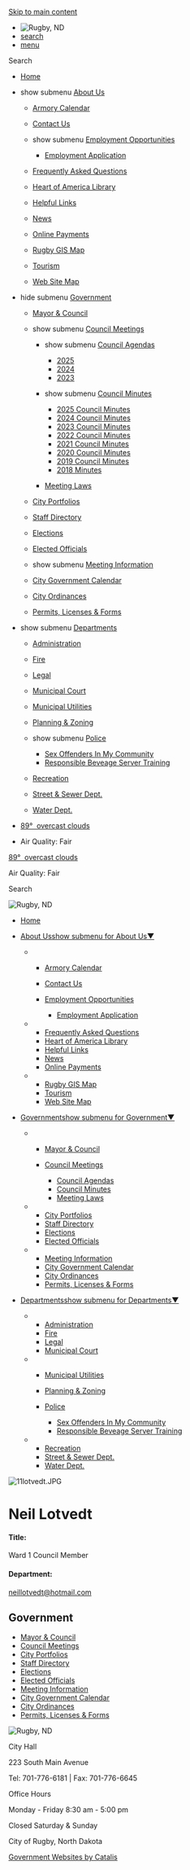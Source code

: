 [Skip to main content](https://www.cityofrugbynd.com/index.asp?SEC=F93C99BE-A1D3-4A48-8E4A-9479FAEC87E8&DE=3CE29123-13FD-4917-B68B-CBA9731499B1%2F)

- ![Rugby, ND](https://www.cityofrugbynd.com/repository/designs/templates/GO_rugby-nd_2025_resp/images/rugby-nd-logo.jpg)
- [search](https://www.cityofrugbynd.com/index.asp?SEC=F93C99BE-A1D3-4A48-8E4A-9479FAEC87E8&DE=3CE29123-13FD-4917-B68B-CBA9731499B1)
- [menu](https://www.cityofrugbynd.com/index.asp?SEC=F93C99BE-A1D3-4A48-8E4A-9479FAEC87E8&DE=3CE29123-13FD-4917-B68B-CBA9731499B1)

Search

- [Home](https://www.cityofrugbynd.com)
- show submenu [About Us](https://www.cityofrugbynd.com/about-us)
  
  - [Armory Calendar](https://www.cityofrugbynd.com/armory)
  - [Contact Us](https://www.cityofrugbynd.com/contact-us)
  - show submenu [Employment Opportunities](https://www.cityofrugbynd.com/employment)
    
    - [Employment Application](https://www.cityofrugbynd.com/index.asp?SEC=E28A5A67-48AE-4278-B867-9710620A2EC9)
  - [Frequently Asked Questions](https://www.cityofrugbynd.com/faqs)
  - [Heart of America Library](https://www.cityofrugbynd.com/library)
  - [Helpful Links](https://www.cityofrugbynd.com/helpful-links)
  - [News](https://www.cityofrugbynd.com/news)
  - [Online Payments](https://www.cityofrugbynd.com/online-payments)
  - [Rugby GIS Map](https://www.arcgis.com/apps/webappviewer/index.html?id=7e36bac8fde04cf58cb5d77f1121795a)
  - [Tourism](https://www.cityofrugbynd.com/tourism)
  - [Web Site Map](https://www.cityofrugbynd.com/site-map)
- hide submenu [Government](https://www.cityofrugbynd.com/government)
  
  - [Mayor &amp; Council](https://www.cityofrugbynd.com/mayor-council)
  - show submenu [Council Meetings](https://www.cityofrugbynd.com/council-meetings)
    
    - show submenu [Council Agendas](https://www.cityofrugbynd.com/council-agendas)
      
      - [2025](https://www.cityofrugbynd.com/index.asp?SEC=3B6E621F-9813-4C74-BAE5-436F8FF2FAC8)
      - [2024](https://www.cityofrugbynd.com/index.asp?SEC=BF7A9A99-DF8F-41D7-AE27-5DE5FE22BD15)
      - [2023](https://www.cityofrugbynd.com/index.asp?SEC=F825E596-9634-4299-BD5C-6460883C4E4A)
    - show submenu [Council Minutes](https://www.cityofrugbynd.com/council-minutes)
      
      - [2025 Council Minutes](https://www.cityofrugbynd.com/index.asp?SEC=A8842F9D-10BF-42BA-A00C-67826DB6A5FF)
      - [2024 Council Minutes](https://www.cityofrugbynd.com/index.asp?SEC=821C302E-2D9E-4353-B848-7EC911EBFA08)
      - [2023 Council Minutes](https://www.cityofrugbynd.com/index.asp?SEC=E32B3676-ABB7-4A7F-B4C6-143BB84A3D13)
      - [2022 Council Minutes](https://www.cityofrugbynd.com/index.asp?SEC=18D8C75B-BAD7-4824-A8B2-CF7E84BF2CCC)
      - [2021 Council Minutes](https://www.cityofrugbynd.com/index.asp?SEC=1F9F995B-4894-48AA-A589-9FF95977B73B)
      - [2020 Council Minutes](https://www.cityofrugbynd.com/index.asp?SEC=AADD196E-1840-4E91-9050-8842B3757EDA)
      - [2019 Council Minutes](https://www.cityofrugbynd.com/index.asp?SEC=7B4CBC3B-BADC-4559-90A6-C9185544D51B)
      - [2018 Minutes](https://www.cityofrugbynd.com/index.asp?SEC=EE7A8D1F-C6D3-431E-99C7-2E5F9591FF13)
    - [Meeting Laws](https://www.cityofrugbynd.com/meeting-laws)
  - [City Portfolios](https://www.cityofrugbynd.com/city-portfolios)
  - [Staff Directory](https://www.cityofrugbynd.com/staff-directory)
  - [Elections](https://www.cityofrugbynd.com/elections)
  - [Elected Officials](https://www.cityofrugbynd.com/elected-officials)
  - show submenu [Meeting Information](https://www.cityofrugbynd.com/meeting-info)
  - [City Government Calendar](https://www.cityofrugbynd.com/government-calendar)
  - [City Ordinances](https://www.cityofrugbynd.com/ordinances)
  - [Permits, Licenses &amp; Forms](https://www.cityofrugbynd.com/forms)
- show submenu [Departments](https://www.cityofrugbynd.com/departments)
  
  - [Administration](https://www.cityofrugbynd.com/administration)
  - [Fire](https://www.cityofrugbynd.com/fire)
  - [Legal](https://www.cityofrugbynd.com/legal)
  - [Municipal Court](https://www.cityofrugbynd.com/court)
  - [Municipal Utilities](https://www.cityofrugbynd.com/utilities)
  - [Planning &amp; Zoning](https://www.cityofrugbynd.com/planning-zoning)
  - show submenu [Police](https://www.cityofrugbynd.com/police)
    
    - [Sex Offenders In My Community](https://www.cityofrugbynd.com/index.asp?SEC=209029DA-9E60-4440-86AD-AB0230B131D1)
    - [Responsible Beveage Server Training](https://www.cityofrugbynd.com/index.asp?SEC=B07AAD6D-15E7-4927-AD5A-8EF137F60B5C)
  - [Recreation](https://www.cityofrugbynd.com/recreation)
  - [Street &amp; Sewer Dept.](https://www.cityofrugbynd.com/street-sewer)
  - [Water Dept.](https://www.cityofrugbynd.com/water)
- [89°  overcast clouds](https://openweathermap.org/city/5061221)
- Air Quality: Fair

[89°  overcast clouds](https://openweathermap.org/city/5061221)

Air Quality: Fair

Search

![Rugby, ND](https://www.cityofrugbynd.com/repository/designs/templates/GO_rugby-nd_2025_resp/images/rugby-nd-logo.jpg)

- [Home](https://www.cityofrugbynd.com)
- [About Usshow submenu for About Us▼](https://www.cityofrugbynd.com/about-us)
  
  - - [Armory Calendar](https://www.cityofrugbynd.com/armory)
    - [Contact Us](https://www.cityofrugbynd.com/contact-us)
    - [Employment Opportunities](https://www.cityofrugbynd.com/employment)
      
      - [Employment Application](https://www.cityofrugbynd.com/index.asp?SEC=E28A5A67-48AE-4278-B867-9710620A2EC9)
  - - [Frequently Asked Questions](https://www.cityofrugbynd.com/faqs)
    - [Heart of America Library](https://www.cityofrugbynd.com/library)
    - [Helpful Links](https://www.cityofrugbynd.com/helpful-links)
    - [News](https://www.cityofrugbynd.com/news)
    - [Online Payments](https://www.cityofrugbynd.com/online-payments)
  - - [Rugby GIS Map](https://www.arcgis.com/apps/webappviewer/index.html?id=7e36bac8fde04cf58cb5d77f1121795a)
    - [Tourism](https://www.cityofrugbynd.com/tourism)
    - [Web Site Map](https://www.cityofrugbynd.com/site-map)
- [Governmentshow submenu for Government▼](https://www.cityofrugbynd.com/government)
  
  - - [Mayor &amp; Council](https://www.cityofrugbynd.com/mayor-council)
    - [Council Meetings](https://www.cityofrugbynd.com/council-meetings)
      
      - [Council Agendas](https://www.cityofrugbynd.com/council-agendas)
      - [Council Minutes](https://www.cityofrugbynd.com/council-minutes)
      - [Meeting Laws](https://www.cityofrugbynd.com/meeting-laws)
  - - [City Portfolios](https://www.cityofrugbynd.com/city-portfolios)
    - [Staff Directory](https://www.cityofrugbynd.com/staff-directory)
    - [Elections](https://www.cityofrugbynd.com/elections)
    - [Elected Officials](https://www.cityofrugbynd.com/elected-officials)
  - - [Meeting Information](https://www.cityofrugbynd.com/meeting-info)
    - [City Government Calendar](https://www.cityofrugbynd.com/government-calendar)
    - [City Ordinances](https://www.cityofrugbynd.com/ordinances)
    - [Permits, Licenses &amp; Forms](https://www.cityofrugbynd.com/forms)
- [Departmentsshow submenu for Departments▼](https://www.cityofrugbynd.com/departments)
  
  - - [Administration](https://www.cityofrugbynd.com/administration)
    - [Fire](https://www.cityofrugbynd.com/fire)
    - [Legal](https://www.cityofrugbynd.com/legal)
    - [Municipal Court](https://www.cityofrugbynd.com/court)
  - - [Municipal Utilities](https://www.cityofrugbynd.com/utilities)
    - [Planning &amp; Zoning](https://www.cityofrugbynd.com/planning-zoning)
    - [Police](https://www.cityofrugbynd.com/police)
      
      - [Sex Offenders In My Community](https://www.cityofrugbynd.com/index.asp?SEC=209029DA-9E60-4440-86AD-AB0230B131D1)
      - [Responsible Beveage Server Training](https://www.cityofrugbynd.com/index.asp?SEC=B07AAD6D-15E7-4927-AD5A-8EF137F60B5C)
  - - [Recreation](https://www.cityofrugbynd.com/recreation)
    - [Street &amp; Sewer Dept.](https://www.cityofrugbynd.com/street-sewer)
    - [Water Dept.](https://www.cityofrugbynd.com/water)

![11lotvedt.JPG](https://www.cityofrugbynd.com/vertical/Sites/%7BA7277BDD-4C7E-4865-844B-D93EAC6C5B1C%7D/uploads/11lotvedt_Web.JPG)

# Neil Lotvedt

#### Title:

Ward 1 Council Member

#### Department:

neillotvedt@hotmail.com

## Government

- [Mayor &amp; Council](https://www.cityofrugbynd.com/mayor-council)
- [Council Meetings](https://www.cityofrugbynd.com/council-meetings)
- [City Portfolios](https://www.cityofrugbynd.com/city-portfolios)
- [Staff Directory](https://www.cityofrugbynd.com/staff-directory)
- [Elections](https://www.cityofrugbynd.com/elections)
- [Elected Officials](https://www.cityofrugbynd.com/elected-officials)
- [Meeting Information](https://www.cityofrugbynd.com/meeting-info)
- [City Government Calendar](https://www.cityofrugbynd.com/government-calendar)
- [City Ordinances](https://www.cityofrugbynd.com/ordinances)
- [Permits, Licenses &amp; Forms](https://www.cityofrugbynd.com/forms)

![Rugby, ND](https://www.cityofrugbynd.com/repository/designs/templates/GO_rugby-nd_2025_resp/images/rugby-nd-logo.jpg)

City Hall

223 South Main Avenue

Tel: 701-776-6181 | Fax: 701-776-6645

Office Hours

Monday - Friday 8:30 am - 5:00 pm

Closed Saturday &amp; Sunday

City of Rugby, North Dakota

[Government Websites by Catalis](https://catalisgov.com)